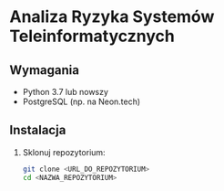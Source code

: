 # Analiza Ryzyka Systemów Teleinformatycznych

## Wymagania

- Python 3.7 lub nowszy
- PostgreSQL (np. na Neon.tech)

## Instalacja

1. Sklonuj repozytorium:

   ```bash
   git clone <URL_DO_REPOZYTORIUM>
   cd <NAZWA_REPOZYTORIUM>